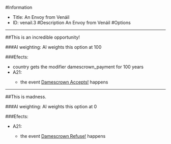 #Information
 - Title: An Envoy from Venáil
 - ID: venail.3
#Description
An Envoy from Venáil
#Options

___
##This is an incredible opportunity!

###AI weighting:
AI weights this option at 100


###Efects:<ul><li>country gets the modifier damescrown_payment for 100 years</li><li>A21:</li><ul><li>the event [Damescrown Accepts!](../events/damescrown_accepts.md) happens</li></ul></ul>

___
##This is madness.

###AI weighting:
AI weights this option at 0


###Efects:<ul><li>A21:</li><ul><li>the event [Damescrown Refuse!](../events/damescrown_refuse.md) happens</li></ul></ul>
